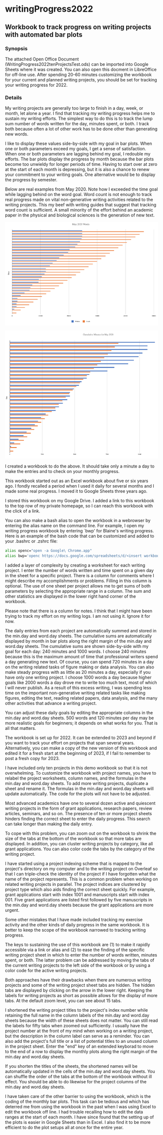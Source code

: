 # writingProgress2022
## Workbook to track progress on writing projects with automated bar plots

### Synopsis
The attached Open Office Document (WritingProgress2022tenProjectsTest.ods) can be imported into Google Sheets where it was created.
You can also open this docment in LibreOffice for off-line use.
After spending 20-60 minutes customizing the workbook for your current and planned writing projects, 
you should be set for tracking your writing progress for 2022.

### Details

My writing projects are generally too large to finish in a day, week, or month, let alone a year.
I find that tracking my writing progress helps me to sustain my writing efforts.
The simplest way to do this is to track the lump sum number of words written for the day, minutes spent, or both.
I track both because often a lot of other work has to be done other than generating new words.

I like to display these values side-by-side with my goal in bar plots.
When one or both parameters exceed my goals, I get a sense of satisfaction.
When one or both parameters are lagging behind my goal, I redouble my efforts.
The bar plots display the progress by month because the bar plots become too unwieldy for longer periods of time.
Having to start over at zero at the start of each month is depressing, but it is also a chance to renew your commitment to your writing goals.
One alternative would be to display the progress by semester.

Below are real examples from May 2020. 
Note how I exceeded the time goal while lagging behind on the word goal.
Word count is not enough to track real progress made on vital non-generative writing activities related to the writing projects.
This my beef with writing guides that suggest that tracking word count is sufficient. 
A small minority of the effort behind an academic paper in the physical and biological sciences is the generation of new text. 

<p align="center"><img src="images/May2020words.png"></p>

<p align="center"><img src="images/May2020minutes.png"></p>

I created a workbook to do the above.
It should take only a minute a day to make the entries and to check on your monthly progress.

This workbook started out as an Excel workbook about five or six years ago.
I fondly recalled a period when I used it daily for several months and I made some real progress.
I moved it to Google Sheets three years ago.

I stored this workbook on my Google Drive.
I added a link to this workbook to the top row of my private homepage, so I can reach this workbook with the click of a link.

You can also make a bash alias to open the workbook in a webrowser by entering the alias name on the command line.
For example, I open my writing progress workbook by entering `bwp' for Blaine's writing progress. 
Here is an example of the bash code that can be customized and added to your .bashrc or .zshrc file:

```bash
alias openc="open -a Google\ Chrome.app"
alias bwp='openc https://docs.google.com/spreadsheets/d/<insert workbook specific code>'
```

I added a layer of complexity by creating a worksheet for each writing project.
I enter the number of words written and time spent on a given day in the sheet for a specific project.
There is a column for comments where I might describe my accomplishments or problems.
Filling in this column is optional.
The use of one sheet per project allows me to get sums of both parameters by selecting the appropriate range in a column.
The sum and other statistics are displayed in the lower right hand corner of the workbook.

Please note that there is a column for notes. I think that I might have been trying to track my effort on my writing logs. I am not using it. Ignore it for now. 

The daily entries from each project are automatically summed and stored in the min.day and word.day sheets.
The cumulative sums are automatically displayed by month in bar plots along the right margin of the min.day and word.day sheets.
The cumulative sums are shown side-by-side with my goal for each day: 240 minutes and 1000 words.
I choose 240 minutes because this is the maximum amount of time that professional writers spend a day generating new text.
Of course, you can spend 720 minutes in a day on the writing related tasks of figure making or data analysis.
You can also make steady progress with as little as 20 minutes a day, especially if you have only one writing project.
I choose 1000 words a day because higher goals like 2000 words a day drove me to write too much text, most of which I will never publish. 
As a result of this excess writing, I was spending less time on the important non-generative writing related tasks like making figures, editing the text, reading related papers, data analysis, and the many other activities that advance a writing project.

You can adjust these daily goals by editing the appropriate columns in the min.day and word.day sheets.
500 words and 120 minutes per day may be more realistic goals for beginners; it depends on what works for you.
That is all that matters.

The workbook is set up for 2022.
It can be extended to 2023 and beyond if you want to track your effort on projects that span several years.
Alternatively, you can make a copy of the new version of this workbook and edited it for a fresh start at the beginning of 2023, if I fail to remember to post a fresh copy for 2023.

I have included only ten projects in this demo workbook so that it is not overwhelming.
To customize the workbook with project names, you have to relabel the project worksheets, column names, and the formulas in the min.day and word.day sheets.
To add more writing projects, duplicate a sheet and rename it.
The formulas in the min.day and word.day sheets will update automatically.
The code for the plots will not have to be adjusted.

Most advanced academics have one to several dozen active and quiescent writing projects in the form of grant applications, research papers, review articles, seminars, and so on.
The presence of ten or more project sheets hinders finding the correct sheet to enter the daily progress.
This search can take longer than making the daily entry.

To cope with this problem, you can zoom out on the workbook to shrink the size of the tabs at the bottom of the workbook so that more tabs are displayed. 
In addition, you can cluster writing projects by category, like all grant applications.
You can also color code the tabs by the category of the writing project.

I have started using a project indexing scheme that is mapped to the project's directory on my computer and to the writing project on Overleaf so that I can triple-check the identity of the project if I have forgotten what the name of the project represents. 
This is a common problem when working on related writing projects in parallel.
The project indices are clustered by project type which also aids finding the correct sheet quickly.
For example, grant applications start with index 1001 and manuscripts start with index 001.
Five grant applications are listed first followed by five manuscripts in the min.day and word.day sheets because the grant applications are more urgent.

Some other mistakes that I have made included tracking my exercise activity and the other kinds of daily progress in the same workbook.
It is better to keep the scope of the workbook narrowed to tracking writing progress.

The keys to sustaining the use of this workbook are (1) to make it rapidly accessible via a link or alias and (2) to ease the finding of the specific writing project sheet in which to enter the number of words written, minutes spent, or both.
The latter problem can be addressed by moving the tabs of the current writing projects to the left side of the workbook or by using a color code for the active writing projects.

Both approaches have their drawbacks when there are numerous writing projects and some of the writing project sheet tabs are hidden.
The hidden tabs are displayed by clicking on the arrow in the lower right.
Keeping the labels for writing projects as short as possible allows for the display of more tabs. 
At the default zoom level, you can see about 15 tabs.

I shortened the writing project titles to the project's index number while retaining the full name in the column labels of the min.day and word.day sheets because the width of these sheets does not matter.
You can still read the labels for fifty tabs when zoomed out sufficiently.
I usually have the project number at the front of my mind when working on a writing project, but the description in the column label can serve as a reminder. 
You can also add the project's full title or a list of potential titles to an unused column in the project sheet.
Enter the "end" key of an extended keyborad to move to the end of a row to display the monthly plots along the right margin of the min.day and word.day sheets. 

If you shorten the titles of the sheets, the shortened names will be automatically updated in the cells of the min.day and word.day sheets.
You can shuffle the order of the tabs at the bottom of the workbook without ill effect.
You should be able to do likewise for the project columns of the min.day and word.day sheets.

I have taken care of the other barrier to using the workbook, which is the coding of the monthly bar plots.
This task can be tedious and which has deterred me from using the workbook in the past when I was using Excel to edit the workbook off line.
I had trouble recalling how to edit the data ranges at the start of each month. 
I have since found that the setting up of the plots is easier in Google Sheets than in Excel.
I also find it to be more efficient to do the plot setups all at once for the entire year.
